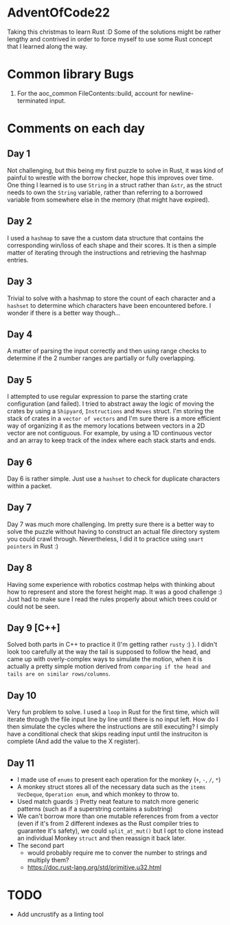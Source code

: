# AdventOfCode22
Taking this christmas to learn Rust :D
Some of the solutions might be rather lengthy and contrived in order to force myself to use some Rust concept that I learned along the way.

# Common library Bugs
1. For the aoc_common FileContents::build, account for newline-terminated input.

# Comments on each day

## Day 1
Not challenging, but this being my first puzzle to solve in Rust, it was kind of painful to wrestle with the borrow checker, hope this improves over time. One thing I learned  is to use `String` in a struct rather than `&str`, as the struct needs to own the `String` variable, rather than referring to a borrowed variable from somewhere else in the memory (that might have expired).

## Day 2
I used a `hashmap` to save the a custom data structure that contains the corresponding win/loss of each shape and their scores. It is then a simple matter of iterating through the instructions and retrieving the hashmap entries.

## Day 3
Trivial to solve with a hashmap to store the count of each character and a `hashset` to determine which characters have been encountered before. I wonder if there is a better way though...

## Day 4
A matter of parsing the input correctly and then using range checks to determine if the 2 number ranges are partially or fully overlapping.

## Day 5
I attempted to use regular expression to parse the starting crate configuration (and failed). I tried to abstract away the logic of moving the crates by using a `Shipyard`, `Instructions` and `Moves` struct. I'm storing the stack of crates in a `vector of vectors` and I'm sure there is a more efficient way of organizing it as the memory locations between vectors in a 2D vector are not contiguous. For example, by using a 1D continuous vector and an array to keep track of the index where each stack starts and ends. 
## Day 6
Day 6 is rather simple. Just use a `hashset` to check for duplicate characters within a packet.

## Day 7
Day 7 was much more challenging. Im pretty sure there is a better way to solve the puzzle without having to construct an actual file directory system you could crawl through. Nevertheless, I did it to practice using `smart pointers` in Rust :)

## Day 8 
Having some experience with robotics costmap helps with thinking about how to represent and store the forest height map. It was a good challenge :) Just had to make sure I read the rules properly about which trees could or could not be seen.

## Day 9 [C++]
Solved both parts in C++ to practice it (I'm getting rather `rusty` :) ). I didn't look too carefully at the way the tail is supposed to follow the head, and came up with overly-complex ways to simulate the motion, when it is actually a pretty simple motion derived from `comparing if the head and tails are on similar rows/columns`.

## Day 10
Very fun problem to solve. I used a `loop` in Rust for the first time, which will iterate through the file input line by line until there is no input left. How do I then simulate the cycles where the instructions are still executing? I simply have a conditional check that skips reading input until the instruciton is complete (And add the value to the X register). 

## Day 11
- I made use of `enums` to present each operation for the monkey (`+`, `-`, `/`, `*`)
- A monkey struct stores all of the necessary data such as the `items VecDeque`, `Operation enum`, and which monkey to throw to.
- Used match guards :) Pretty neat feature to match more generic patterns (such as if a superstring contains a substring)
- We can't borrow more than one mutable references from from a vector (even if it's from 2 different indexes as the Rust compiler tries to guarantee it's safety), we could `split_at_mut()` but I opt to clone instead an individual Monkey `struct` and then reassign it back later.
- The second part 
    - would probably require me to conver the number to strings and multiply them?
    - https://doc.rust-lang.org/std/primitive.u32.html
# TODO 
- Add uncrustify as a linting tool

